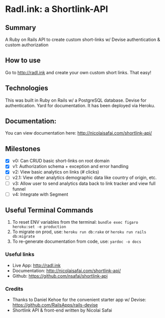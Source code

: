 # Radl.ink: a Shortlink-API

## Summary
A Ruby on Rails API to create custom short-links w/ Devise authentication & custom authorization

## How to use
Go to http://radl.ink and create your own custom short links. That easy!

## Technologies
This was built in Ruby on Rails w/ a PostgreSQL database. Devise for authentication. Yard for documentation. It has been deployed via Heroku.

## Documentation:
You can view documentation here: http://nicolaisafai.com/shortlink-api/

## Milestones

- [x] v0: Can CRUD basic short-links on root domain
- [x] v1: Authorization schema + exception and error handling
- [x] v2: View basic analytics on links (# clicks)
- [ ] v2.1: View other analytics demographic data like country of origin, etc.
- [ ] v3: Allow user to send analytics data back to link tracker and view full funnel
- [ ] v4: Integrate with Segment

## Useful Terminal Commands
1. To reset ENV variables from the terminal: `bundle exec figaro heroku:set -e production`
2. To migrate on prod, use: `heroku run db:rake` or `heroku run rails db:migrate`
3. To re-generate documentation from code, use: `yardoc -o docs`

### Useful links
- Live App: http://radl.ink
- Documentation: http://nicolaisafai.com/shortlink-api/
- Github: https://github.com/nsafai/shortlink-api

### Credits
- Thanks to Daniel Kehoe for the convenient starter app w/ Devise: https://github.com/RailsApps/rails-devise
- Shortlink API & front-end written by Nicolai Safai
